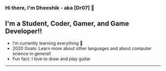 ### Hi there, I'm Dheeshik - aka [Dr07] 👋
 

## I'm a Student, Coder, Gamer, and Game Developer!!

- I’m currently learning everything 🤣
- 2020 Goals: Learn more about other languages and about computer science in general!
- Fun fact: I love to draw and play guitar

---

[website]: rebootstudiostop.com/dheeshikportfolio
